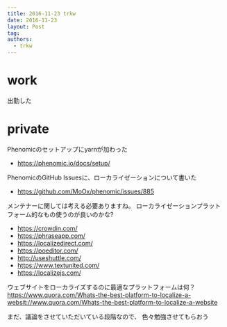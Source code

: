 ```yaml
---
title: 2016-11-23 trkw
date: 2016-11-23
layout: Post
tag:  
authors:
  - trkw
---
```


# work
出勤した

# private

Phenomicのセットアップにyarnが加わった
- https://phenomic.io/docs/setup/

PhenomicのGitHub Issuesに、ローカライゼーションについて書いた

- https://github.com/MoOx/phenomic/issues/885

メンテナーに関しては考える必要ありますね。
ローカライゼーションプラットフォーム的なもの使うのが良いのかな?

- https://crowdin.com/
- https://phraseapp.com/
- https://localizedirect.com/
- https://poeditor.com/
- http://useshuttle.com/
- https://www.textunited.com/
- https://localizejs.com/

ウェブサイトをローカライズするのに最適なプラットフォームは何？
https://www.quora.com/Whats-the-best-platform-to-localize-a-websit://www.quora.com/Whats-the-best-platform-to-localize-a-website

まだ、議論をさせていただいている段階なので、
色々勉強させてもらおう
